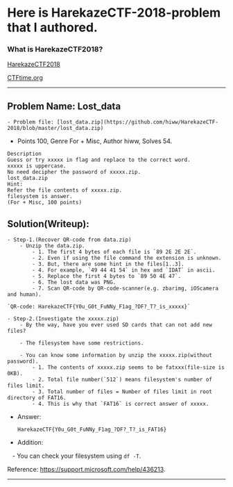 # Here is HarekazeCTF-2018-problem that I authored.

### What is HarekazeCTF2018?

[HarekazeCTF2018](https://harekaze.com/ctf.html)

[CTFtime.org](https://ctftime.org/event/549)


---

## Problem Name: Lost_data
    - Problem file: [lost_data.zip](https://github.com/hiww/HarekazeCTF-2018/blob/master/lost_data.zip)
    
- Points 100, Genre For + Misc, Author hiww, Solves 54.

```
Description
Guess or try xxxxx in flag and replace to the correct word.
xxxxx is uppercase.
No need decipher the password of xxxxx.zip.
lost_data.zip
Hint:
Refer the file contents of xxxxx.zip.
filesystem is answer.
(For + Misc, 100 points)
```


## Solution(Writeup):

    - Step-1.(Recover QR-code from data.zip)
        - Unzip the data.zip.
            - 1. The first 4 bytes of each file is `89 2E 2E 2E`.
            - 2. Even if using the file command the extension is unknown.
            - 3. But, there are some hint in the files[1..3].
            - 4. For example, `49 44 41 54` in hex and `IDAT` in ascii.
            - 5. Replace the first 4 bytes to `89 50 4E 47`. 
            - 6. The lost data was PNG.
            - 7. Scan QR-code by QR-code-scanner(e.g. zbarimg, iOScamera and human).
            
    `QR-code: HarekazeCTF{Y0u_G0t_FuNNy_F1ag_?DF?_T?_is_xxxxx}`
    
    - Step-2.(Investigate the xxxxx.zip)
        - By the way, have you ever used SD cards that can not add new files? 
        
        - The filesystem have some restrictions.
        
        - You can know some information by unzip the xxxxx.zip(without password).
            - 1. The contents of xxxxx.zip seems to be fatxxx(file-size is 0KB).
            - 2. Total file number(`512`) means filesystem's number of files limit.
            - 3. Total number of files = Number of files limit in root directory of FAT16.
            - 4. This is why that `FAT16` is correct answer of xxxxx.

- Answer:

    `HarekazeCTF{Y0u_G0t_FuNNy_F1ag_?DF?_T?_is_FAT16}`

- Addition:

    - You can check your filesystem using `df -T`.

Reference: https://support.microsoft.com/help/436213.

---

